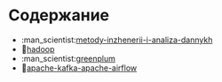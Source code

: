 # Содержание

* :man\_scientist:[metody-inzhenerii-i-analiza-dannykh](metody-inzhenerii-i-analiza-dannykh/ "mention")
* :elephant:[hadoop](<hadoop/> "mention")
* :man\_scientist:[greenplum](greenplum/ "mention")
* :elephant:[apache-kafka-apache-airflow](<apache-kafka-apache-airflow> "mention")